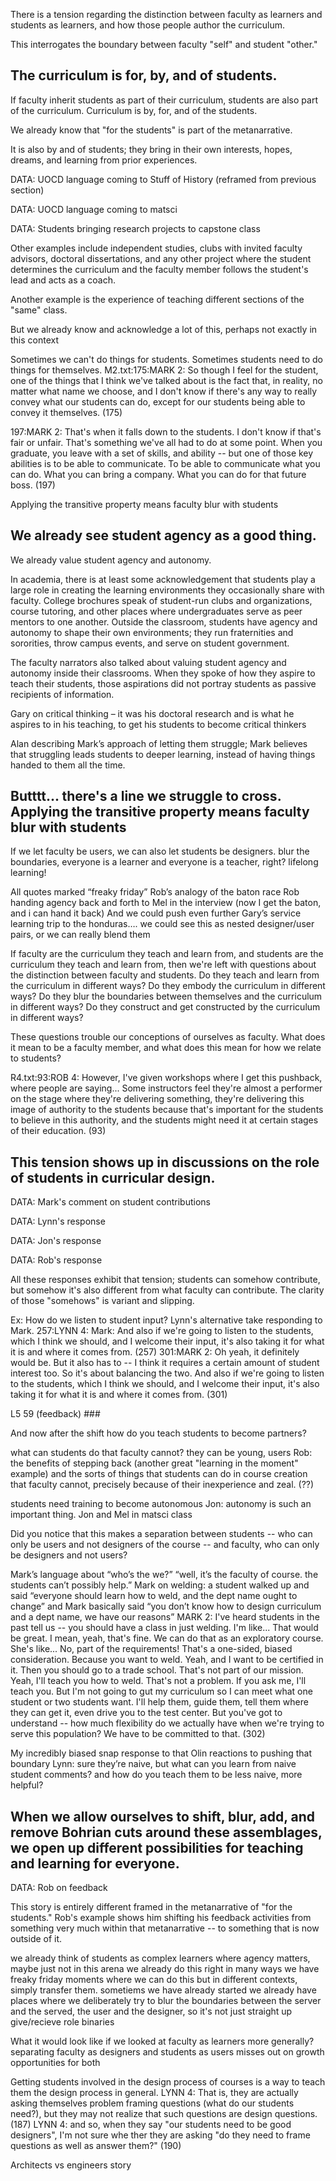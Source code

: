 There is a tension regarding the distinction between faculty as learners and students as learners, and how those people author the curriculum.

This interrogates the boundary between faculty "self" and student "other."

The curriculum is for, by, and of students.
---------------------------------------------------

If faculty inherit students as part of their curriculum, students are also part of the curriculum. Curriculum is by, for, and of the students.

We already know that "for the students" is part of the metanarrative.

It is also by and of students; they bring in their own interests, hopes, dreams, and learning from prior experiences.

DATA: UOCD language coming to Stuff of History (reframed from previous section)

DATA: UOCD language coming to matsci

DATA: Students bringing research projects to capstone class

Other examples include independent studies, clubs with invited faculty advisors, doctoral dissertations, and any other project where the student determines the curriculum and the faculty member follows the student's lead and acts as a coach.

Another example is the experience of teaching different sections of the "same" class.

But we already know and acknowledge a lot of this, perhaps not exactly in this context

Sometimes we can't do things for students. Sometimes students need to do things for themselves.
M2.txt:175:MARK 2: So though I feel for the student, one of the things that I think we've talked about is the fact that, in reality, no matter what name we choose, and I don't know if there's any way to really convey what our students can do, except for our students being able to convey it themselves. (175)

197:MARK 2: That's when it falls down to the students. I don't know if that's fair or unfair. That's something we've all had to do at some point. When you graduate, you leave with a set of skills, and ability -- but one of those key abilities is to be able to communicate. To be able to communicate what you can do. What you can bring a company. What you can do for that future boss. (197)

Applying the transitive property means faculty blur with students

We already see student agency as a good thing.
--------------------------------------------------

We already value student agency and autonomy.

In academia, there is at least some acknowledgement that students play a large role in creating the learning environments they occasionally share with faculty. College brochures speak of student-run clubs and organizations, course tutoring, and other places where undergraduates serve as peer mentors to one another. Outside the classroom, students have agency and autonomy to shape their own environments; they run fraternities and sororities, throw campus events, and serve on student government.

The faculty narrators also talked about valuing student agency and autonomy inside their classrooms. When they spoke of how they aspire to teach their students, those aspirations did not portray students as passive recipients of information.

Gary on critical thinking – it was his doctoral research and is what he aspires to in his teaching, to get his students to become critical thinkers

Alan describing Mark’s approach of letting them struggle; Mark believes that struggling leads students to deeper learning, instead of having things handed to them all the time.

Butttt... there's a line we struggle to cross. Applying the transitive property means faculty blur with students 
------------------------------------------------------------------

If we let faculty be users, we can also let students be designers. blur the boundaries, everyone is a learner and everyone is a teacher, right? lifelong learning!

All quotes marked “freaky friday”
Rob’s analogy of the baton race
Rob handing agency back and forth to Mel in the interview (now I get the baton, and i can hand it back)
And we could push even further
Gary’s service learning trip to the honduras…. we could see this as nested designer/user pairs, or we can really blend them

If faculty are the curriculum they teach and learn from, and students are the curriculum they teach and learn from, then we're left with questions about the distinction between faculty and students. Do they teach and learn from the curriculum in different ways? Do they embody the curriculum in different ways? Do they blur the boundaries between themselves and the curriculum in different ways? Do they construct and get constructed by the curriculum in different ways?

These questions trouble our conceptions of ourselves as faculty. What does it mean to be a faculty member, and what does this mean for how we relate to students?

R4.txt:93:ROB 4: However, I've given workshops where I get this pushback, where people are saying... Some instructors feel they're almost a performer on the stage where they're delivering something, they're delivering this image of authority to the students because that's important for the students to believe in this authority, and the students might need it at certain stages of their education. (93)

This tension shows up in discussions on the role of students in curricular design.
--------------------------------------------------------------------------------------

DATA: Mark's comment on student contributions

DATA: Lynn's response

DATA: Jon's response

DATA: Rob's response

All these responses exhibit that tension; students can somehow contribute, but somehow it's also different from what faculty can contribute. The clarity of those "somehows" is variant and slipping.

Ex: How do we listen to student input? Lynn's alternative take responding to Mark.
257:LYNN 4: Mark:  And also if we're going to listen to the students, which I think we should, and I welcome their input, it's also taking it for what it is and where it comes from. (257)
301:MARK 2: Oh yeah, it definitely would be. But it also has to -- I think it requires a certain amount of student interest too. So it's about balancing the two. And also if we're going to listen to the students, which I think we should, and I welcome their input, it's also taking it for what it is and where it comes from. (301)


L5 59 (feedback) ###

And now after the shift
how do you teach students to become partners?

what can students do that faculty cannot? they can be young, users
Rob: the benefits of stepping back (another great "learning in the moment" example) and the sorts of things that students can do in course creation that faculty cannot, precisely because of their inexperience and zeal. (??)

students need training to become autonomous
Jon: autonomy is such an important thing. Jon and Mel in matsci class

Did you notice that this makes a separation between students -- who can only be users and not designers of the course -- and faculty, who can only be designers and not users?

Mark’s language about “who’s the we?” “well, it’s the faculty of course. the students can’t possibly help.”
Mark on welding: a student walked up and said “everyone should learn how to weld, and the dept name ought to change” and Mark basically said “you don’t know how to design curriculum and a dept name, we have our reasons”
MARK 2: I've heard students in the past tell us -- you should have a class in just welding. I'm like... That would be great. I mean, yeah, that's fine. We can do that as an exploratory course. She's like... No, part of the requirements! That's a one-sided, biased consideration. Because you want to weld. Yeah, and I want to be certified in it. Then you should go to a trade school. That's not part of our mission. Yeah, I'll teach you how to weld. That's not a problem. If you ask me, I'll teach you. But I'm not going to gut my curriculum so I can meet what one student or two students want. I'll help them, guide them, tell them where they can get it, even drive you to the test center. But you've got to understand -- how much flexibility do we actually have when we're trying to serve this population? We have to be committed to that. (302)

My incredibly biased snap response to that
Olin reactions to pushing that boundary
Lynn: sure they’re naive, but what can you learn from naive student comments? and how do you teach them to be less naive, more helpful?

When we allow ourselves to shift, blur, add, and remove Bohrian cuts around these assemblages, we open up different possibilities for teaching and learning for everyone.
------------------------------------------------------------------

DATA: Rob on feedback

This story is entirely different framed in the metanarrative of "for the students." Rob's example shows him shifting his feedback activities from something very much within that metanarrative -- to something that is now outside of it.

we already think of students as complex learners where agency matters, maybe just not in this arena
we already do this right in many ways
we have freaky friday moments where we can do this but in different contexts, simply transfer them. sometiems we have already started
we already have places where we deliberately try to blur the boundaries between the server and the served, the user and the designer, so it's not just straight up give/recieve role binaries

What it would look like if we looked at faculty as learners more generally?
separating faculty as designers and students as users misses out on growth opportunities for both

Getting students involved in the design process of courses is a way to teach them the design process in general.
LYNN 4: That is, they are actually asking themselves problem framing questions (what do our students need?), but they may not realize that such questions are design questions. (187)
LYNN 4: and so, when they say "our students need to be good designers", I'm not sure whe
ther they are asking "do they need to frame questions as well as answer them?" (190)

Architects vs engineers story



